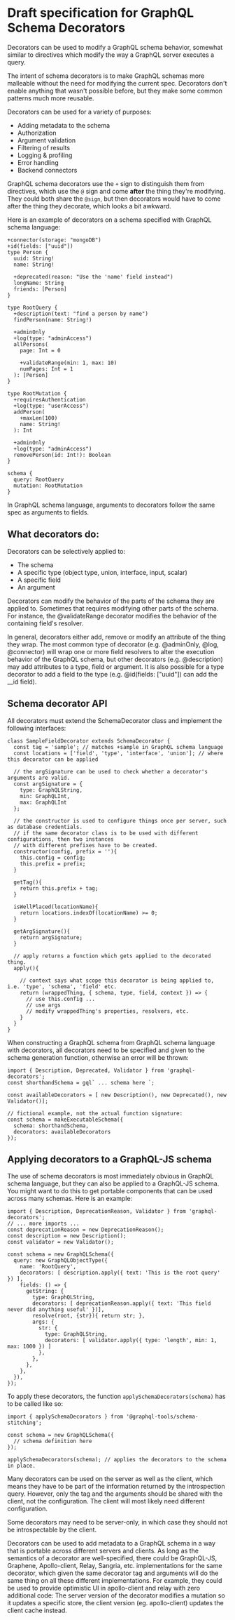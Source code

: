 # Draft specification for GraphQL Schema Decorators

Decorators can be used to modify a GraphQL schema behavior, somewhat similar to directives
which modify the way a GraphQL server executes a query.

The intent of schema decorators is to make GraphQL schemas more malleable without the need
for modifying the current spec. Decorators don't enable anything that wasn't possible before,
but they make some common patterns much more reusable.

Decorators can be used for a variety of purposes:
* Adding metadata to the schema
* Authorization
* Argument validation
* Filtering of results
* Logging & profiling
* Error handling
* Backend connectors

GraphQL schema decorators use the `+` sign to distinguish them from directives, which use the `@` sign and come **after** the thing they're modifying. They could both share the `@sign`, but then decorators would have to come after the thing they decorate, which looks a bit awkward.

Here is an example of decorators on a schema specified with GraphQL schema language:
```
+connector(storage: "mongoDB")
+id(fields: ["uuid"])
type Person {
  uuid: String!
  name: String!

  +deprecated(reason: "Use the 'name' field instead")
  longName: String
  friends: [Person]
}

type RootQuery {
  +description(text: "find a person by name")
  findPerson(name: String!)

  +adminOnly
  +log(type: "adminAccess")
  allPersons(
    page: Int = 0

    +validateRange(min: 1, max: 10)
    numPages: Int = 1
  ): [Person]
}

type RootMutation {
  +requiresAuthentication
  +log(type: "userAccess")
  addPerson(
    +maxLen(100)
    name: String!
  ): Int

  +adminOnly
  +log(type: "adminAccess")
  removePerson(id: Int!): Boolean
}

schema {
  query: RootQuery
  mutation: RootMutation
}
```

In GraphQL schema language, arguments to decorators follow the same spec as arguments to fields.

## What decorators do:
Decorators can be selectively applied to:
* The schema
* A specific type (object type, union, interface, input, scalar)
* A specific field
* An argument

Decorators can modify the behavior of the parts of the schema they are applied to. Sometimes that requires modifying other parts of the schema. For instance, the @validateRange decorator modifies the behavior of the containing field's resolver.

In general, decorators either add, remove or modify an attribute of the thing they wrap. The most common type of decorator (e.g. @adminOnly, @log, @connector) will wrap one or more field resolvers to alter the execution behavior of the GraphQL schema, but other decorators (e.g. @description) may add attributes to a type, field or argument. It is also possible for a type decorator to add a field to the type (e.g. @id(fields: ["uuid"]) can add the __id field).


## Schema decorator API
All decorators must extend the SchemaDecorator class and implement the following interfaces:

```es6
class SampleFieldDecorator extends SchemaDecorator {
  const tag = 'sample'; // matches +sample in GraphQL schema language
  const locations = ['field', 'type', 'interface', 'union']; // where this decorator can be applied

  // the argSignature can be used to check whether a decorator's arguments are valid.
  const argSignature = {
    type: GraphQLString,
    min: GraphQLInt,
    max: GraphQLInt
  };

  // the constructor is used to configure things once per server, such as database credentials.
  // if the same decorator class is to be used with different configurations, then two instances
  // with different prefixes have to be created.
  constructor(config, prefix = ''){
    this.config = config;
    this.prefix = prefix;
  }

  getTag(){
    return this.prefix + tag;
  }

  isWellPlaced(locationName){
    return locations.indexOf(locationName) >= 0;
  }

  getArgSignature(){
    return argSignature;
  }

  // apply returns a function which gets applied to the decorated thing.
  apply(){

    // context says what scope this decorator is being applied to, i.e. 'type', 'schema', 'field' etc.
    return (wrappedThing, { schema, type, field, context }) => {
      // use this.config ...
      // use args
      // modify wrappedThing's properties, resolvers, etc.
    }
  }
}
```

When constructing a GraphQL schema from GraphQL schema language with decorators, all decorators need to be specified and given to the schema generation function, otherwise an error will be thrown:

```es6
import { Description, Deprecated, Validator } from 'graphql-decorators';
const shorthandSchema = gql` ... schema here `;

const availableDecorators = [ new Description(), new Deprecated(), new Validator()];

// fictional example, not the actual function signature:
const schema = makeExecutableSchema({
  schema: shorthandSchema,
  decorators: availableDecorators
});
```

## Applying decorators to a GraphQL-JS schema

The use of schema decorators is most immediately obvious in GraphQL schema language, but they can also be applied to a GraphQL-JS schema. You might want to do this to get portable components that can be used across many schemas. Here is an example:

```es6
import { Description, DeprecationReason, Validator } from 'graphql-decorators';
// ... more imports ...
const deprecationReason = new DeprecationReason();
const description = new Description();
const validator = new Validator();

const schema = new GraphQLSchema({
  query: new GraphQLObjectType({
    name: 'RootQuery',
    decorators: [ description.apply({ text: 'This is the root query' }) ],
    fields: () => {
      getString: {
        type: GraphQLString,
        decorators: [ deprecationReason.apply({ text: 'This field never did anything useful' })],
        resolve(root, {str}){ return str; },
        args: {
          str: {
            type: GraphQLString,
            decorators: [ validator.apply({ type: 'length', min: 1, max: 1000 }) ]
          },
        },
      },
    },
  }),
});
```

To apply these decorators, the function `applySchemaDecorators(schema)` has to be called like so:

```es6
import { applySchemaDecorators } from '@graphql-tools/schema-stitching';

const schema = new GraphQLSchema({
  // schema definition here
});

applySchemaDecorators(schema); // applies the decorators to the schema in place.
```

Many decorators can be used on the server as well as the client, which means they have to be part of the information returned by the introspection query. However, only the tag and the arguments should be shared with the client, not the configuration. The client will most likely need different configuration.

Some decorators may need to be server-only, in which case they should not be introspectable by the client.


Decorators can be used to add metadata to a GraphQL schema in a way that is portable across different servers and clients. As long as the semantics of a decorator are well-specified, there could be GraphQL-JS, Graphene, Apollo-client, Relay, Sangria, etc. implementations for the same decorator, which given the same decorator tag and arguments will do the same thing on all these different implementations. For example, they could be used to provide optimistic UI in apollo-client and relay with zero additional code: The server version of the decorator modifies a mutation so it updates a specific store, the client version (eg. apollo-client) updates the client cache instead.
